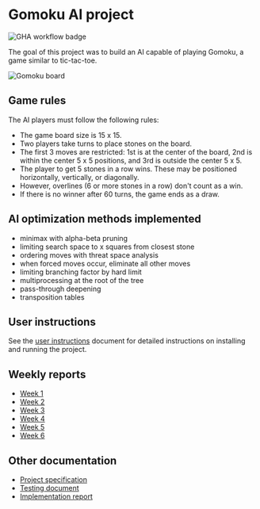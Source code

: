 # Gomoku AI project

![GHA workflow badge](https://github.com/mikkokallio/tiralabra/workflows/pipe/badge.svg)

The goal of this project was to build an AI capable of playing Gomoku, a game similar to tic-tac-toe.

![Gomoku board](https://github.com/mikkokallio/tiralabra/blob/main/doc/images/board.png "Opening moves")


## Game rules

The AI players must follow the following rules:

* The game board size is 15 x 15.
* Two players take turns to place stones on the board.
* The first 3 moves are restricted: 1st is at the center of the board, 2nd is within the center 5 x 5 positions, and 3rd is outside the center 5 x 5.
* The player to get 5 stones in a row wins. These may be positioned horizontally, vertically, or diagonally.
* However, overlines (6 or more stones in a row) don't count as a win.
* If there is no winner after 60 turns, the game ends as a draw.

## AI optimization methods implemented

- minimax with alpha-beta pruning
- limiting search space to x squares from closest stone
- ordering moves with threat space analysis
- when forced moves occur, eliminate all other moves
- limiting branching factor by hard limit
- multiprocessing at the root of the tree
- pass-through deepening
- transposition tables

## User instructions

See the [user instructions](https://github.com/mikkokallio/tiralabra/blob/main/doc/instructions.md) document for detailed instructions on installing and running the project.

## Weekly reports

* [Week 1](https://github.com/mikkokallio/tiralabra/blob/main/doc/weekly-report-1.md)
* [Week 2](https://github.com/mikkokallio/tiralabra/blob/main/doc/weekly-report-2.md)
* [Week 3](https://github.com/mikkokallio/tiralabra/blob/main/doc/weekly-report-3.md)
* [Week 4](https://github.com/mikkokallio/tiralabra/blob/main/doc/weekly-report-4.md)
* [Week 5](https://github.com/mikkokallio/tiralabra/blob/main/doc/weekly-report-5.md)
* [Week 6](https://github.com/mikkokallio/tiralabra/blob/main/doc/weekly-report-6.md)

## Other documentation

* [Project specification](https://github.com/mikkokallio/tiralabra/blob/main/doc/specification.md)
* [Testing document](https://github.com/mikkokallio/tiralabra/blob/main/doc/testing.md)
* [Implementation report](https://github.com/mikkokallio/tiralabra/blob/main/doc/implementation.md)
